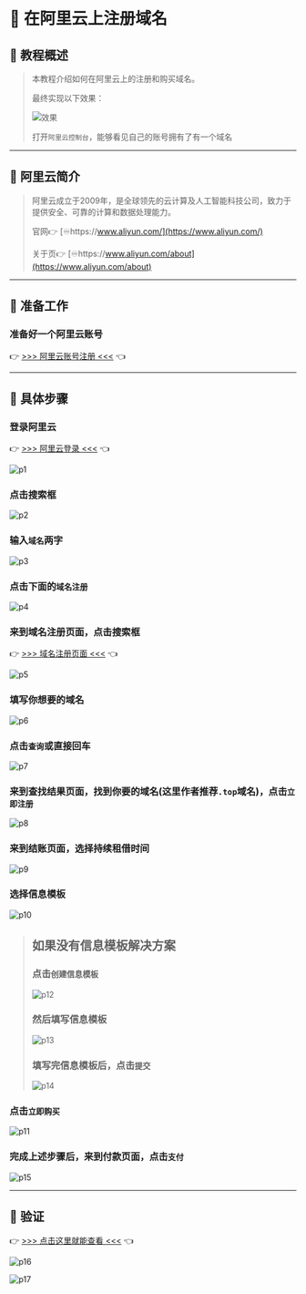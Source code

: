 # 💫 在阿里云上注册域名

## 🔶 教程概述

> 本教程介绍如何在阿里云上的注册和购买域名。
>
> 最终实现以下效果：
>
> ![效果](../img/p001/p0.png)
>
> 打开`阿里云控制台`，能够看见自己的账号拥有了有一个域名

---

## 🔶 阿里云简介

> 阿里云成立于2009年，是全球领先的云计算及人工智能科技公司，致力于提供安全、可靠的计算和数据处理能力。
>
> 官网👉 [♾️https://www.aliyun.com/](https://www.aliyun.com/)
>
> 关于页👉 [♾️https://www.aliyun.com/about](https://www.aliyun.com/about)

---

## 🔶 准备工作

### 准备好一个阿里云账号

👉 [>>> 阿里云账号注册 <<<](https://account.aliyun.com/register/qr_register.htm) 👈

---

## 🔶 具体步骤

### 登录阿里云

👉 [>>> 阿里云登录 <<<](https://account.aliyun.com/login/login.htm) 👈

![p1](../img/p001/p1.png)

### 点击搜索框

![p2](../img/p001/p2.png)

### 输入`域名`两字

![p3](../img/p001/p3.png)

### 点击下面的`域名注册`

![p4](../img/p001/p4.png)

### 来到域名注册页面，点击搜索框

👉 [>>> 域名注册页面 <<<](https://wanwang.aliyun.com/domain) 👈

![p5](../img/p001/p5.png)

### 填写你想要的域名

![p6](../img/p001/p6.png)

### 点击`查询`或直接回车

![p7](../img/p001/p7.png)

### 来到查找结果页面，找到你要的域名(这里作者推荐`.top`域名)，点击`立即注册`

![p8](../img/p001/p8.png)

### 来到结账页面，选择持续租借时间

![p9](../img/p001/p9.png)

### 选择信息模板

![p10](../img/p001/p10.png)

> ## 如果没有信息模板解决方案
>
> ### 点击`创建信息模板`
>
> ![p12](../img/p001/p12.png)
>
> ### 然后填写信息模板
>
> ![p13](../img/p001/p13.png)
>
> ### 填写完信息模板后，点击`提交`
>
> ![p14](../img/p001/p14.png)

### 点击`立即购买`

![p11](../img/p001/p11.png)

### 完成上述步骤后，来到付款页面，点击`支付`

![p15](../img/p001/p15.png)

---

## 🔶 验证

👉 [>>> 点击这里就能查看 <<<](https://dc.console.aliyun.com/next/index#/overview) 👈

![p16](../img/p001/p16.png)

![p17](../img/p001/p0.png)
